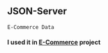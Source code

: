 
## JSON-Server
  `E-Commerce Data`
  #### I used it in [E-Commerce](https://github.com/MoamenWalid/Full-Ecommerce.git) project
  